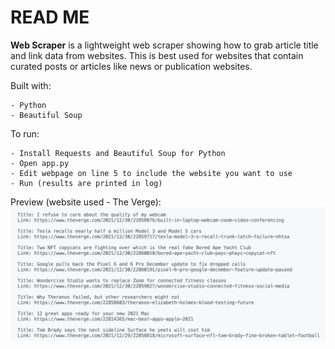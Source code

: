 # READ ME
**Web Scraper** is a lightweight web scraper showing how to grab article title and link data from websites. This is best used for websites that contain curated posts or articles like news or publication websites.

Built with:
```
- Python
- Beautiful Soup
```

To run:
```
- Install Requests and Beautiful Soup for Python 
- Open app.py
- Edit webpage on line 5 to include the website you want to use
- Run (results are printed in log)
```

Preview (website used - The Verge):
![](./img.png)
